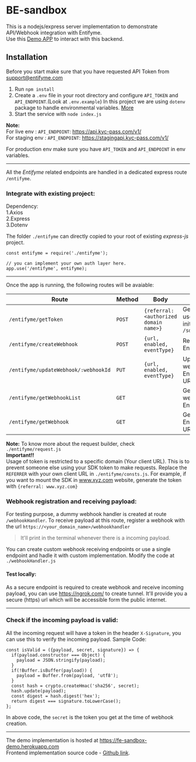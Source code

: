 # BE-sandbox
This is a nodejs/express server implementation to demonstrate API/Webhook integration with Entifyme.  
Use this [Demo APP](https://fe-sandbox-demo.herokuapp.com) to interact with this backend.  

## Installation  
Before you start make sure that you have requested API Token from support@entifyme.com  
1. Run `npm install`  
2. Create a `.env` file in your root directory and configure `API_TOKEN` and `API_ENDPOINT`.(Look at `.env.example`)
In this project we are using `dotenv` package to handle environmental variables. [More](https://www.npmjs.com/package/dotenv)
3. Start the service with `node index.js`  

**Note:**  
For live env : `API_ENDPOINT`: https://api.kyc-pass.com/v1/  
For staging env : `API_ENDPOINT`: https://stagingapi.kyc-pass.com/v1/

For production env make sure you have `API_TOKEN` and `API_ENDPOINT` in env variables.  

---

All the *Entifyme* related endpoints are handled in a dedicated express route `/entifyme`.  

### Integrate with existing project:  
Dependency:  
1.Axios  
2.Express  
3.Dotenv  

The folder `./entifyme` can directly copied to your root of existing *express-js* project.  
```
const entifyme = require('./entifyme');

// you can implement your own auth layer here.
app.use('/entifyme', entifyme);
```

---

Once the app is running, the following routes will be avaiable:  


| Route  | Method  | Body | Description  |
|---|---|---|---|
| `/entifyme/getToken`  | `POST`  |  `{referral:<authorized domain name>}` | Generate a JWT token to use it on client side to initialize the SDK *<br>`/sdk-tokens`   |
| `/entifyme/createWebhook`  | `POST`  |  `{url, enabled, eventType}` | Register a webhook<br> Entifyme URL: `/webhooks` |
| `/entifyme/updateWebhook/:webhookId`  | `PUT`  | `{url, enabled, eventType}` | Update an existing webhook<br> Entifyme URL:`/webhooks/{webhookId}` |
| `/entifyme/getWebhookList`  | `GET`  |   | Get the list of registered webhooks<br> Entifyme URL:`/webhooks`  |
| `/entifyme/getWebhook`  | `GET`  |   | Get detail of a webhook<br> Entifyme URL:`/webhooks/{webhookId}` |

**Note:**  To know more about the request builder, check `./entifyme/request.js`  
**Important!!**  
Usage of token is restricted to a specific domain (Your client URL). This is to prevent someone else using your SDK token to make requests. Replace the `REFERRER` with your own client URL in `./entifyme/consts.js`.  For example, if you want to mount the SDK in www.xyz.com website, generate the token with `{referral: www.xyz.com}`

### Webhook registration and receiving payload:  

For testing purpose, a dummy webhook handler is created at route `/webhookHandler`. To receive payload at this route, register a webhook with the url `https://<your_domain_name>/webhookhandler`  
> It'll print in the terminal whenever there is a incoming payload.

You can create custom webhook receiving endpoints or use a single endpoint and hadle it with custom implementation.
Modify the code at `./webhookHandler.js`  

#### Test locally:  
As a secure endpoint is required to create webhook and receive incoming payload, you can use https://ngrok.com/ to create tunnel. It'll provide you a secure (https) url which will be accessible form the public internet.  

---

### Check if the incoming payload is valid:  
All the incoming request will have a token in the header `X-Signature`, you can use this to verify the incoming payload.
Sample Code: 
```
const isValid = ({payload, secret, signature}) => {
  if(payload.constructor === Object) {
    payload = JSON.stringify(payload);
  }
  if(!Buffer.isBuffer(payload)) {
    payload = Buffer.from(payload, 'utf8');
  }
  const hash = crypto.createHmac('sha256', secret);
  hash.update(payload);
  const digest = hash.digest('hex');
  return digest === signature.toLowerCase();
};
```
In above code, the `secret` is the token you get at the time of webhook creation.  

---

The demo implementation is hosted at https://fe-sandbox-demo.herokuapp.com  
Frontend implementation source code - [Github link](https://github.com/kycpass/FE-integration-demo).  
